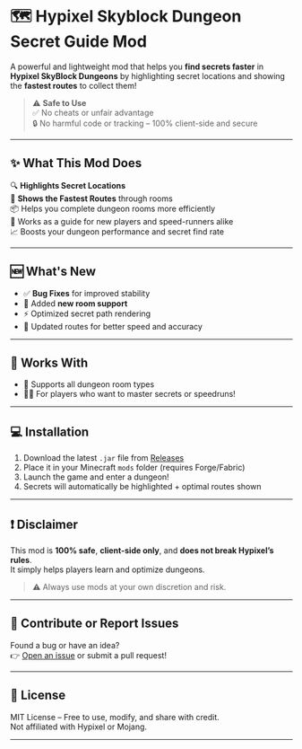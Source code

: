 # 🗺️ Hypixel Skyblock Dungeon Secret Guide Mod

A powerful and lightweight mod that helps you **find secrets faster** in **Hypixel SkyBlock Dungeons** by highlighting secret locations and showing the **fastest routes** to collect them!

> ⚠️ **Safe to Use**  
> ✅ No cheats or unfair advantage  
> 🔒 No harmful code or tracking – 100% client-side and secure

---

## ✨ What This Mod Does

🔍 **Highlights Secret Locations**  
🚪 **Shows the Fastest Routes** through rooms  
📦 Helps you complete dungeon rooms more efficiently  
🧠 Works as a guide for new players and speed-runners alike  
📈 Boosts your dungeon performance and secret find rate

---

## 🆕 What's New

- ✅ **Bug Fixes** for improved stability  
- 🧩 Added **new room support**  
- ⚡ Optimized secret path rendering  
- 🧭 Updated routes for better speed and accuracy

---

## 🧱 Works With

- 🧱 Supports all dungeon room types  
- 🧙‍♂️ For players who want to master secrets or speedruns!

---

## 💻 Installation

1. Download the latest `.jar` file from [Releases](https://github.com/delevmine/Secrect-Routes/releases/tag/Releases)
2. Place it in your Minecraft `mods` folder (requires Forge/Fabric)
3. Launch the game and enter a dungeon!
4. Secrets will automatically be highlighted + optimal routes shown

---

## ❗ Disclaimer

This mod is **100% safe**, **client-side only**, and **does not break Hypixel’s rules**.  
It simply helps players learn and optimize dungeons.  
> ⚠️ Always use mods at your own discretion and risk.

---

## 🧠 Contribute or Report Issues

Found a bug or have an idea?  
👉 [Open an issue](https://github.com/delevmine/Secrect-Routes/issues) or submit a pull request!

---

## 📃 License

MIT License – Free to use, modify, and share with credit.  
Not affiliated with Hypixel or Mojang.

---
